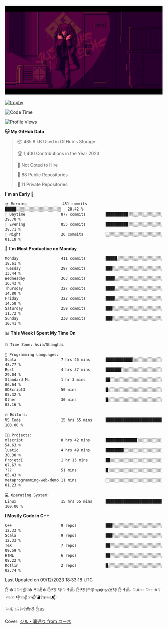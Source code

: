 ![](imgs/main.png)

[![trophy](https://github-profile-trophy.vercel.app/?username=NeilKleistGao&theme=dracula)](https://github.com/ryo-ma/github-profile-trophy)

<!--START_SECTION:waka-->
![Code Time](http://img.shields.io/badge/Code%20Time-451%20hrs%2018%20mins-blue)

![Profile Views](http://img.shields.io/badge/Profile%20Views-3-blue)

**🐱 My GitHub Data** 

> 📦 485.8 kB Used in GitHub's Storage 
 > 
> 🏆 1,400 Contributions in the Year 2023
 > 
> 🚫 Not Opted to Hire
 > 
> 📜 88 Public Repositories 
 > 
> 🔑 11 Private Repositories 
 > 
**I'm an Early 🐤** 

```text
🌞 Morning                451 commits         █████░░░░░░░░░░░░░░░░░░░░   20.42 % 
🌆 Daytime                877 commits         ██████████░░░░░░░░░░░░░░░   39.70 % 
🌃 Evening                855 commits         ██████████░░░░░░░░░░░░░░░   38.71 % 
🌙 Night                  26 commits          ░░░░░░░░░░░░░░░░░░░░░░░░░   01.18 % 
```
📅 **I'm Most Productive on Monday** 

```text
Monday                   411 commits         █████░░░░░░░░░░░░░░░░░░░░   18.61 % 
Tuesday                  297 commits         ███░░░░░░░░░░░░░░░░░░░░░░   13.44 % 
Wednesday                363 commits         ████░░░░░░░░░░░░░░░░░░░░░   16.43 % 
Thursday                 327 commits         ████░░░░░░░░░░░░░░░░░░░░░   14.80 % 
Friday                   322 commits         ████░░░░░░░░░░░░░░░░░░░░░   14.58 % 
Saturday                 259 commits         ███░░░░░░░░░░░░░░░░░░░░░░   11.72 % 
Sunday                   230 commits         ███░░░░░░░░░░░░░░░░░░░░░░   10.41 % 
```


📊 **This Week I Spent My Time On** 

```text
🕑︎ Time Zone: Asia/Shanghai

💬 Programming Languages: 
Scala                    7 hrs 46 mins       ████████████░░░░░░░░░░░░░   48.77 % 
Rust                     4 hrs 37 mins       ███████░░░░░░░░░░░░░░░░░░   29.04 % 
Standard ML              1 hr 3 mins         ██░░░░░░░░░░░░░░░░░░░░░░░   06.64 % 
GDScript3                50 mins             █░░░░░░░░░░░░░░░░░░░░░░░░   05.32 % 
Other                    30 mins             █░░░░░░░░░░░░░░░░░░░░░░░░   03.16 % 

🔥 Editors: 
VS Code                  15 hrs 55 mins      █████████████████████████   100.00 % 

🐱‍💻 Projects: 
mlscript                 8 hrs 42 mins       ██████████████░░░░░░░░░░░   54.63 % 
luatic                   4 hrs 49 mins       ████████░░░░░░░░░░░░░░░░░   30.30 % 
ProjetcI                 1 hr 13 mins        ██░░░░░░░░░░░░░░░░░░░░░░░   07.67 % 
???                      51 mins             █░░░░░░░░░░░░░░░░░░░░░░░░   05.43 % 
metaprogramming-web-demo 11 mins             ░░░░░░░░░░░░░░░░░░░░░░░░░   01.23 % 

💻 Operating System: 
Linux                    15 hrs 55 mins      █████████████████████████   100.00 % 
```

**I Mostly Code in C++** 

```text
C++                      9 repos             ███░░░░░░░░░░░░░░░░░░░░░░   12.33 % 
Scala                    9 repos             ███░░░░░░░░░░░░░░░░░░░░░░   12.33 % 
TeX                      7 repos             ██░░░░░░░░░░░░░░░░░░░░░░░   09.59 % 
HTML                     6 repos             ██░░░░░░░░░░░░░░░░░░░░░░░   08.22 % 
Kotlin                   2 repos             █░░░░░░░░░░░░░░░░░░░░░░░░   02.74 % 
```




 Last Updated on 09/12/2023 18:33:18 UTC
<!--END_SECTION:waka-->

✋ ❄☟⚐🕆☝☟❄ 🕈☟✌❄ ✋🕯👎 👎⚐ 🕈✌💧 ✋🕯👎 🏱☼☜❄☜☠👎 ✋ 🕈✌💧 ⚐☠☜ ⚐☞ ❄☟⚐💧☜ 👎☜✌☞📫💣🕆❄☜💧📬

⚐☼ 💧☟⚐🕆☹👎 ✋✍

Cover: [ジル・裏通り from ユーネ](https://www.pixiv.net/artworks/62127066)
